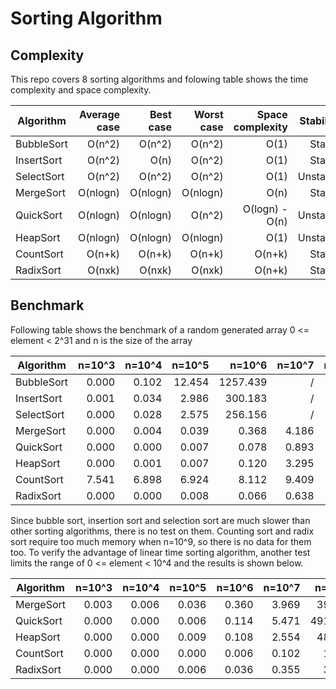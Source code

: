 # Sorting Algorithm

## Complexity

This repo covers 8 sorting algorithms and folowing table shows the time complexity and space complexity.

| Algorithm  | Average case | Best case | Worst case | Space complexity | Stability |
| ---------- | -----------: | --------: | ---------: | ---------------: | --------: |
| BubbleSort |       O(n^2) |    O(n^2) |     O(n^2) |             O(1) |    Stable |
| InsertSort |       O(n^2) |      O(n) |     O(n^2) |             O(1) |    Stable |
| SelectSort |       O(n^2) |    O(n^2) |     O(n^2) |             O(1) |  Unstable |
| MergeSort  |     O(nlogn) |  O(nlogn) |   O(nlogn) |             O(n) |    Stable |
| QuickSort  |     O(nlogn) |  O(nlogn) |     O(n^2) |   O(logn) - O(n) |  Unstable |
| HeapSort   |     O(nlogn) |  O(nlogn) |   O(nlogn) |             O(1) |  Unstable |
| CountSort  |       O(n+k) |    O(n+k) |     O(n+k) |           O(n+k) |    Stable |
| RadixSort  |       O(nxk) |    O(nxk) |     O(nxk) |           O(n+k) |    Stable |

## Benchmark

Following table shows the benchmark of a random generated array 0 <= element < 2^31 and n is the size of the array

| Algorithm  | n=10^3 | n=10^4 | n=10^5 |   n=10^6 | n=10^7 | n=10^8 |   n=10^9 |
| ---------- | -----: | -----: | -----: | -------: | -----: | -----: | -------: |
| BubbleSort |  0.000 |  0.102 | 12.454 | 1257.439 |      / |      / |        / |
| InsertSort |  0.001 |  0.034 |  2.986 |  300.183 |      / |      / |        / |
| SelectSort |  0.000 |  0.028 |  2.575 |  256.156 |      / |      / |        / |
| MergeSort  |  0.000 |  0.004 |  0.039 |    0.368 |  4.186 | 42.702 |  440.231 |
| QuickSort  |  0.000 |  0.000 |  0.007 |    0.078 |  0.893 |  9.899 |  107.552 |
| HeapSort   |  0.000 |  0.001 |  0.007 |    0.120 |  3.295 | 69.678 | 1256.327 |
| CountSort  |  7.541 |  6.898 |  6.924 |    8.112 |  9.409 | 31.252 |        / |
| RadixSort  |  0.000 |  0.000 |  0.008 |    0.066 |  0.638 |  6.432 |        / |

Since bubble sort, insertion sort and selection sort are much slower than other sorting algorithms, there is no test on them. Counting sort and radix sort require too much memory when n=10^9, so there is no data for them too. To verify the advantage of linear time sorting algorithm, another test limits the range of 0 <= element < 10^4 and the results is shown below.

| Algorithm | n=10^3 | n=10^4 | n=10^5 | n=10^6 | n=10^7 |  n=10^8 |
| --------- | -----: | -----: | -----: | -----: | -----: | ------: |
| MergeSort |  0.003 |  0.006 |  0.036 |  0.360 |  3.969 |  39.222 |
| QuickSort |  0.000 |  0.000 |  0.006 |  0.114 |  5.471 | 491.028 |
| HeapSort  |  0.000 |  0.000 |  0.009 |  0.108 |  2.554 |  48.310 |
| CountSort |  0.000 |  0.000 |  0.000 |  0.006 |  0.102 |   1.323 |
| RadixSort |  0.000 |  0.000 |  0.006 |  0.036 |  0.355 |   3.494 |